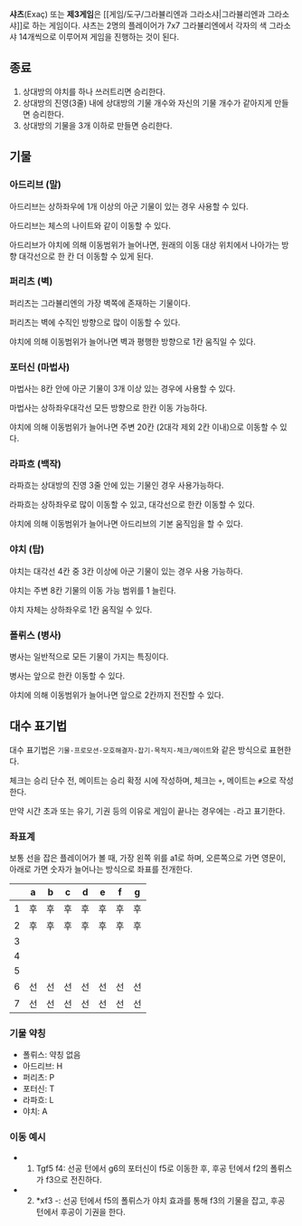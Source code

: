 **샤츠**(Exaç) 또는 **제3게임**은 [[게임/도구/그라뷸리엔과 그라소샤|그라뷸리엔과 그라소샤]]로 하는 게임이다. 샤츠는 2명의 플레이어가 7x7 그라뷸리엔에서 각자의 색 그라소샤 14개씩으로 이루어져 게임을 진행하는 것이 된다.

## 종료
1. 상대방의 야치를 하나 쓰러트리면 승리한다.
2. 상대방의 진영(3줄) 내에 상대방의 기물 개수와 자신의 기물 개수가 같아지게 만들면 승리한다.
3. 상대방의 기물을 3개 이하로 만들면 승리한다.

## 기물
### 아드리브 (말)
아드리브는 상하좌우에 1개 이상의 아군 기물이 있는 경우 사용할 수 있다.

아드리브는 체스의 나이트와 같이 이동할 수 있다.

아드리브가 야치에 의해 이동범위가 늘어나면, 원래의 이동 대상 위치에서 나아가는 방향 대각선으로 한 칸 더 이동할 수 있게 된다.

### 퍼리츠 (벽)
퍼리츠는 그라뷸리엔의 가장 벽쪽에 존재하는 기물이다.

퍼리츠는 벽에 수직인 방향으로 많이 이동할 수 있다.

야치에 의해 이동범위가 늘어나면 벽과 평행한 방향으로 1칸 움직일 수 있다.

### 포터신 (마법사)
마법사는 8칸 안에 아군 기물이 3개 이상 있는 경우에 사용할 수 있다.

마법사는 상하좌우대각선 모든 방향으로 한칸 이동 가능하다.

야치에 의해 이동범위가 늘어나면 주변 20칸 (2대각 제외 2칸 이내)으로 이동할 수 있다.

### 라파흐 (백작)
라파흐는 상대방의 진영 3줄 안에 있는 기물인 경우 사용가능하다.

라파흐는 상하좌우로 많이 이동할 수 있고, 대각선으로 한칸 이동할 수 있다.

야치에 의해 이동범위가 늘어나면 아드리브의 기본 움직임을 할 수 있다.

### 야치 (탑)
야치는 대각선 4칸 중 3칸 이상에 아군 기물이 있는 경우 사용 가능하다.

야치는 주변 8칸 기물의 이동 가능 범위를 1 늘린다.

야치 자체는 상하좌우로 1칸 움직일 수 있다.

### 폴뤼스 (병사)
병사는 일반적으로 모든 기물이 가지는 특징이다.

병사는 앞으로 한칸 이동할 수 있다.

야치에 의해 이동범위가 늘어나면 앞으로 2칸까지 전진할 수 있다.

## 대수 표기법

대수 표기법은 `기물-프로모션-모호해결자-잡기-목적지-체크/메이트`와 같은 방식으로 표현한다.

체크는 승리 단수 전, 메이트는 승리 확정 시에 작성하며, 체크는 `+`, 메이트는 `#`으로 작성한다.

만약 시간 초과 또는 유기, 기권 등의 이유로 게임이 끝나는 경우에는 `-`라고 표기한다.

### 좌표계
보통 선을 잡은 플레이어가 볼 때, 가장 왼쪽 위를 a1로 하며, 오른쪽으로 가면 영문이, 아래로 가면 숫자가 늘어나는 방식으로 좌표를 전개한다.

|     | a   | b   | c   | d   | e   | f   | g   |
| --- | --- | --- | --- | --- | --- | --- | --- |
| 1   | 후   | 후   | 후   | 후   | 후   | 후   | 후   |
| 2   | 후   | 후   | 후   | 후   | 후   | 후   | 후   |
| 3   |     |     |     |     |     |     |     |
| 4   |     |     |     |     |     |     |     |
| 5   |     |     |     |     |     |     |     |
| 6   | 선   | 선   | 선   | 선   | 선   | 선   | 선   |
| 7   | 선   | 선   | 선   | 선   | 선   | 선   | 선   |

### 기물 약칭
- 폴뤼스: 약칭 없음
- 아드리브: H
- 퍼리츠: P
- 포터신: T
- 라파흐: L
- 야치: A

### 이동 예시
- 1. Tgf5 f4: 선공 턴에서 g6의 포터신이 f5로 이동한 후, 후공 턴에서 f2의 폴뤼스가 f3으로 전진하다.
- 2. \*xf3 -: 선공 턴에서 f5의 폴뤼스가 야치 효과를 통해 f3의 기물을 잡고, 후공 턴에서 후공이 기권을 한다.